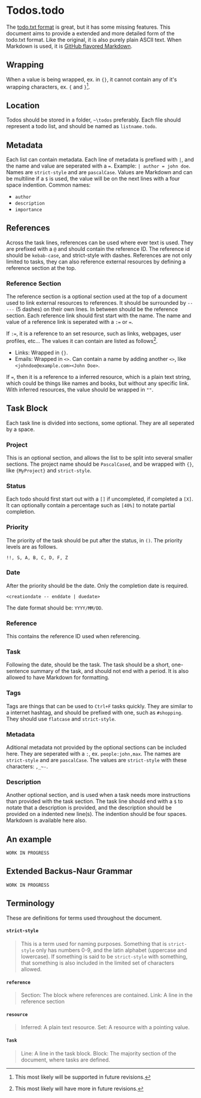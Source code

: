 # Todos.todo
The [todo.txt format](https://github.com/todotxt/todo.txt) is great, but it has some missing features. This document aims to provide a extended and more detailed form of the todo.txt format. Like the original, it is also purely plain ASCII text. When Markdown is used, it is [GitHub flavored Markdown](https://github.github.com/gfm/).



## Wrapping
When a value is being wrapped, ex. in `{}`, it cannot contain any of it's wrapping characters, ex. `{` and `}`[^future-add].



## Location
Todos should be stored in a folder, `~\todos` preferably. Each file should represent a todo list, and should be named as `listname.todo`.



## Metadata
Each list can contain metadata. Each line of metadata is prefixed with `|`, and the name and value are seperated with a `=`. Example: `| author = john doe`. Names are `strict-style` and are `pascalCase`. Values are Markdown and can be multiline if a `$` is used, the value will be on the next lines with a four space indention. Common names:
- `author`
- `description`
- `importance`



## References
Across the task lines, references can be used where ever text is used. They are prefixed with a `@` and should contain the reference ID. The reference id should be `kebab-case`, and strict-style with dashes. References are not only limited to tasks, they can also reference external resources by defining a reference section at the top.


### Reference Section
The reference section is a optional section used at the top of a document used to link external resources to references. It should be surrounded by `-----` (5 dashes) on their own lines. In between should be the reference section. Each reference link should first start with the name. The name and value of a reference link is seperated with a `:=` or `=`. 

If `:=`, it is a reference to an set resource, such as links, webpages, user profiles, etc... The values it can contain are listed as follows[^future-more].
- Links: Wrapped in `{}`.
- Emails: Wrapped in `<>`. Can contain a name by adding another `<>`, like `<johndoe@example.com><John Doe>`.

If `=`, then it is a reference to a inferred resource, which is a plain text string, which could be things like names and books, but without any specific link. With inferred resources, the value should be wrapped in `""`.



## Task Block
Each task line is divided into sections, some optional. They are all seperated by a space.

### Project
This is an optional section, and allows the list to be split into several smaller sections. The project name should be `PascalCased`, and be wrapped with `{}`, like `{MyProject}` and `strict-style`.


### Status
Each todo should first start out with a `[]` if uncompleted, if completed a `[X]`. It can optionally contain a percentage such as `[40%]` to notate partial completion.


### Priority
The priority of the task should be put after the status, in `()`. The priority levels are as follows.
```
!!, S, A, B, C, D, F, Z
```


### Date
After the priority should be the date. Only the completion date is required.
```
<creationdate -- enddate | duedate>
```
The date format should be: `YYYY/MM/DD`.


### Reference
This contains the reference ID used when referencing.


### Task
Following the date, should be the task. The task should be a short, one-sentence summary of the task, and should not end with a period. It is also allowed to have Markdown for formatting.


### Tags
Tags are things that can be used to `Ctrl+F` tasks quickly. They are similar to a internet hashtag, and should be prefixed with one, such as `#shopping`. They should use `flatcase` and `strict-style`.


### Metadata
Aditional metadata not provided by the optional sections can be included here. They are seperated with a `:`, ex. `people:john,max`. The names are `strict-style` and are `pascalCase`. The values are `strict-style` with these characters: `,_~-`.


### Description
Another optional section, and is used when a task needs more instructions than provided with the task section. The task line should end with a `$` to notate that a description is provided, and the description should be provided on a indented new line(s). The indention should be four spaces. Markdown is available here also.



## An example
```
WORK IN PROGRESS
```



## Extended Backus-Naur Grammar
```ebnf
WORK IN PROGRESS
```



## Terminology
These are definitions for terms used throughout the document.

#### `strict-style`
> This is a term used for naming purposes. Something that is `strict-style` only has numbers 0-9, and the latin alphabet (uppercase and lowercase). If something is said to be `strict-style` with something, that something is also included in the limited set of characters allowed.
#### `reference`
> Section: The block where references are contained.
> Link: A line in the reference section
#### `resource`
> Inferred: A plain text resource.
> Set: A resource with a pointing value.
#### `Task`
> Line: A line in the task block.
> Block: The majority section of the document, where tasks are defined.



[^future-add]: This most likely will be supported in future revisions.
[^future-more]: This most likely will have more in future revisions.
